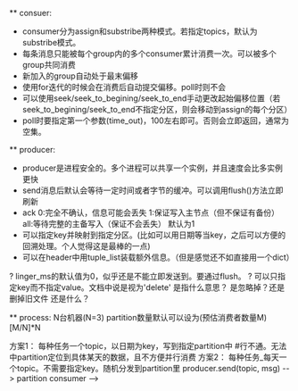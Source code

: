 ** consuer:
* consumer分为assign和substribe两种模式。若指定topics，默认为substribe模式。
* 每条消息只能被每个group内的多个consumer累计消费一次。可以被多个group共同消费
* 新加入的group自动处于最末偏移
* 使用for迭代的时候会在消费后自动提交偏移。poll时则不会
* 可以使用seek/seek_to_begining/seek_to_end手动更改起始偏移位置（若seek_to_begining/seek_to_end不指定分区，则会移动到assign的每个分区）
* poll时要指定第一个参数(time_out)，100左右即可。否则会立即返回，通常为空集。


** producer:
* producer是进程安全的。多个进程可以共享一个实例，并且速度会比多实例更快
* send消息后默认会等待一定时间或者字节的缓冲。可以调用flush()方法立即刷新
* ack 0:完全不确认，信息可能会丢失 1:保证写入主节点（但不保证有备份） all:等待完整的主备写入（保证不会丢失） 默认为1
* 可以指定key并映射到指定分区。(比如可以用日期等当key，之后可以方便的回溯处理。个人觉得这是最棒的一点)
* 可以在header中用tuple_list装载额外信息。（但是感觉还不如直接用一个dict）

? linger_ms的默认值为0，似乎还是不能立即发送到。要通过flush。
? 可以只指定key而不指定value。文档中说是视为'delete' 是指什么意思？ 是忽略掉？还是删掉旧文件 还是什么？

** process:
N台机器(N=3) partition数量默认可以设为(预估消费者数量M) [M/N]*N 

方案1：
    每种任务一个topic，以日期为key，写到指定partition中
    #行不通。无法中partition定位到具体某天的数据，且不方便并行消费
方案2：
    每种任务_每天一个topic。不需要指定key。随机分发到partition里
producer.send(topic, msg) --> partition
consumer --> 

